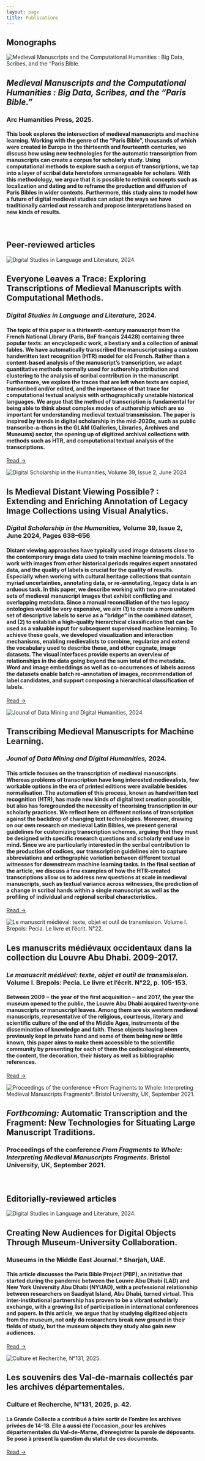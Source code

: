 ```yaml
---
layout: page
title: Publications
---
```


## Monographs

<div class="pub-list">

<section class="pub-card">
  <img src="/assets/img/medievallunch.jpg" alt="Medieval Manuscripts and the Computational Humanities : Big Data, Scribes, and the “Paris Bible.">
  <div class="pub-body">
    <h2><i>Medieval Manuscripts and the Computational Humanities : Big Data, Scribes, and the “Paris Bible.”</i></h2>
    <h3>Arc Humanities Press, 2025.</h3>
    <p class="pub-abstract">
        <h4>This book explores the intersection of medieval manuscripts and machine learning. Working with the genre of the “Paris Bible”, thousands of which were created in Europe in the thirteenth and fourteenth centuries, we discuss how using new technologies for the automatic transcription from manuscripts can create a corpus for scholarly study. Using computational methods to explore such a corpus of transcriptions, we tap into a layer of scribal data heretofore unmanageable for scholars. With this methodology, we argue that it is possible to rethink concepts such as localization and dating and to reframe the production and diffusion of Paris Bibles in wider contexts. Furthermore, this study aims to model how a future of digital medieval studies can adapt the ways we have traditionally carried out research and propose interpretations based on new kinds of results.</h4>
    </p>
  </div>
</section>

</div>


<br>

<!-- Duplicate the block above for each publication -->

## Peer-reviewed articles

<div class="pub-list">

  <!-- Publication 1 -->
  <section class="pub-card">
    <img src="/assets/img/DigitalStudiesinLanguageandLiterature.jpg" alt="Digital Studies in Language and Literature, 2024.">
    <div class="pub-body">
      <h2>Everyone Leaves a Trace: Exploring Transcriptions of  Medieval Manuscripts with Computational Methods.</h2>
      <h3><i>Digital Studies in Language and Literature,</i> 2024.</h3>
      <p class="pub-abstract">
              <h4>The topic of this paper is a thirteenth-century manuscript from the French National Library (Paris, BnF français 24428) containing three popular texts: an encyclopedic work, a bestiary and a collection of animal fables. We have automatically transcribed the manuscript using a custom handwritten text recognition (HTR) model for old French. Rather than a content-based analysis of the manuscript’s transcription, we adapt quantitative methods normally used for authorship attribution and clustering to the analysis of scribal contribution in the manuscript. Furthermore, we explore the traces that are left when texts are copied, transcribed and/or edited, and the importance of that trace for computational textual analysis with orthographically unstable historical languages. We argue that the method of transcription is fundamental for being able to think about complex modes of authorship which are so important for understanding medieval textual transmission. The paper is inspired by trends in digital scholarship in the mid-2020s, such as public transcribe-a-thons in the GLAM (Galleries, Libraries, Archives and Museums) sector, the opening up of digitized archival collections with methods such as HTR, and computational textual analysis of the transcriptions.</h4>
      </p>
      <p class="pub-links">
        <a class="btn btn-primary" href="https://www.degruyterbrill.com/document/doi/10.1515/dsll-2024-0012/html?srsltid=AfmBOoozqaZdRXvvjMDAu3u-2VeqYnMN-MYPz0dWLXYcB6rhNJQ_Nu5L" target="_blank" rel="noopener">Read →</a>
      </p>
    </div>
  </section>

  <!-- Publication 2 -->
  <section class="pub-card">
    <img src="/assets/img/DSH2024.jpg" alt="Digital Scholarship in the Humanities, Volume 39, Issue 2, June 2024" loading="lazy">
    <div class="pub-body">
      <h2>Is Medieval Distant Viewing Possible? : Extending and Enriching Annotation of Legacy Image Collections using Visual Analytics.</h2>
      <h3><i>Digital Scholarship in the Humanities,</i> Volume 39, Issue 2, June 2024, Pages 638–656</h3>
      <p class="pub-abstract">
        <h4>Distant viewing approaches have typically used image datasets close to the contemporary image data used to train machine learning models. To work with images from other historical periods requires expert annotated data, and the quality of labels is crucial for the quality of results. Especially when working with cultural heritage collections that contain myriad uncertainties, annotating data, or re-annotating, legacy data is an arduous task. In this paper, we describe working with two pre-annotated sets of medieval manuscript images that exhibit conflicting and overlapping metadata. Since a manual reconciliation of the two legacy ontologies would be very expensive, we aim (1) to create a more uniform set of descriptive labels to serve as a “bridge” in the combined dataset, and (2) to establish a high-quality hierarchical classification that can be used as a valuable input for subsequent supervised machine learning. To achieve these goals, we developed visualization and interaction mechanisms, enabling medievalists to combine, regularize and extend the vocabulary used to describe these, and other cognate, image datasets. The visual interfaces provide experts an overview of relationships in the data going beyond the sum total of the metadata. Word and image embeddings as well as co-occurrences of labels across the datasets enable batch re-annotation of images, recommendation of label candidates, and support composing a hierarchical classification of labels.</h4>
      </p>
      <p class="pub-links">
        <a class="btn btn-primary" href="https://academic.oup.com/dsh/article-abstract/39/2/638/7656987?redirectedFrom=fulltext" target="_blank" rel="noopener">Read →</a>
      </p>
    </div>
  </section>


  <!-- Publication 3 -->
  <section class="pub-card">
    <img src="/assets/img/JDMDH.jpg" alt="Jounal of Data Mining and Digital Humanities, 2024." loading="lazy">
    <div class="pub-body">
      <h2>Transcribing Medieval Manuscripts for Machine Learning.</h2>
      <h3><i>Jounal of Data Mining and Digital Humanities,</i> 2024.</h3>
      <p class="pub-abstract">
            <h4>This article focuses on the transcription of medieval manuscripts. Whereas problems of transcription have long interested medievalists, few workable options in the era of printed editions were available besides normalisation. The automation of this process, known as handwritten text recognition (HTR), has made new kinds of digital text creation possible, but also has foregrounded the necessity of theorising transcription in our scholarly practices. We reflect here on different notions of transcription against the backdrop of changing text technologies. Moreover, drawing on our own research on medieval Latin Bibles, we present general guidelines for customizing transcription schemes, arguing that they must be designed with specific research questions and scholarly end use in mind. Since we are particularly interested in the scribal contribution to the production of codices, our transcription guidelines aim to capture abbreviations and orthographic variation between different textual witnesses for downstream machine learning tasks. In the final section of the article, we discuss a few examples of how the HTR-created transcriptions allow us to address new questions at scale in medieval manuscripts, such as textual variance across witnesses, the prediction of a change in scribal hands within a single manuscript as well as the profiling of individual and regional scribal characteristics.</h4>
      </p>
      <p class="pub-links">
        <a class="btn btn-primary" href="https://jdmdh.episciences.org/11090" target="_blank" rel="noopener">Read →</a>
      </p>
    </div>
  </section>


  <!-- Publication 4 -->
  <section class="pub-card">
    <img src="/assets/img/pecia.jpg" alt="Le manuscrit médiéval: texte, objet et outil de transmission. Volume I. Brepols: Pecia. Le livre et l’écrit. N°22." loading="lazy">
    <div class="pub-body">
      <h2>Les manuscrits médiévaux occidentaux dans la collection du Louvre Abu Dhabi. 2009-2017.</h2>
      <h3><i>Le manuscrit médiéval: texte, objet et outil de transmission.</i> Volume I. Brepols: Pecia. Le livre et l’écrit. N°22, p. 105-153.</h3>
      <p class="pub-abstract">
            <h4>Between 2009 ‒ the year of the first acquisition ‒ and 2017, the year the museum opened to the public, the Louvre Abu Dhabi acquired twenty-one manuscripts or manuscript leaves. Among them are six western medieval manuscripts, representative of the religious, courteous, literary and scientific culture of the end of the Middle Ages, instruments of the dissemination of knowledge and faith. These objects having been previously kept in private hand and some of them being new or little known, this paper aims to make them accessible to the scientific community by presenting for each of them the codicological elements, the content, the decoration, their history as well as bibliographic references.</h4>
     </p>
      <p class="pub-links">
        <a class="btn btn-primary" href="https://www.brepolsonline.net/doi/abs/10.1484/J.PECIA.5.123973?journalCode=pecia" target="_blank" rel="noopener">Read →</a>
      </p>
    </div>
  </section>


  
<!-- Publication X -->
  <section class="pub-card">
    <img src="/assets/img/latin40.jpg" alt="Proceedings of the conference *From Fragments to Whole: Interpreting Medieval Manuscripts Fragments*. Bristol University, UK, September 2021." loading="lazy">
    <div class="pub-body">
      <h2><i>Forthcoming:</i> Automatic Transcription and the Fragment: New Technologies for Situating Large Manuscript Traditions.</h2>
      <h3>Proceedings of the conference <i>From Fragments to Whole: Interpreting Medieval Manuscripts Fragments.</i> Bristol University, UK, September 2021.</h3>
      <p class="pub-abstract">
            <h4></h4>
     </p>
    </div>
  </section>

</div>

<br>


## Editorially-reviewed articles

<div class="pub-list">

<!-- Publication 1 -->
  <section class="pub-card">
    <img src="/assets/img/MMEJ.jpg" alt="Digital Studies in Language and Literature, 2024.">
    <div class="pub-body">
      <h2>Creating New Audiences for Digital Objects Through Museum-University Collaboration.</h2>
      <h3>Museums in the Middle East Journal.* Sharjah, UAE.</h3>
      <p class="pub-abstract">
              <h4>This article discusses the Paris Bible Project (PBP), an initiative that started during the pandemic between the Louvre Abu Dhabi (LAD) and New York University Abu Dhabi (NYUAD), with a professional relationship between researchers on Saadiyat Island, Abu Dhabi, turned virtual. This inter-institutional partnership has proven to be a vibrant scholarly exchange, with a growing list of participation in international conferences and papers. In this article, we argue that by studying digitized objects from the museum, not only do researchers break new ground in their fields of study, but the museum objects they study also gain new audiences.</h4>
      </p>
      <p class="pub-links">
        <a class="btn btn-primary" href="https://archive.nyu.edu/handle/2451/63847" target="_blank" rel="noopener">Read →</a>
      </p>
    </div>
  </section>

  <!-- Publication 2 -->
  <section class="pub-card">
    <img src="/assets/img/culturerecherche.jpg" alt="Culture et Recherche, N°131, 2025.">
    <div class="pub-body">
      <h2>Les souvenirs des Val-de-marnais collectés par les archives départementales.</h2>
      <h3>Culture et Recherche, N°131, 2025, p. 42.</h3>
      <p class="pub-abstract">
              <h4>La Grande Collecte a contribué à faire sortir de l’ombre les archives privées de 14-18. Elle a aussi été l’occasion, pour les archives départementales du Val-de-Marne, d’enregistrer la parole de déposants. Se pose à présent la question du statut de ces documents.</h4>
      </p>
      <p class="pub-links">
        <a class="btn btn-primary" href="https://www.culture.gouv.fr/thematiques/enseignement-superieur-et-recherche/la-revue-culture-et-recherche/14-18" target="_blank" rel="noopener">Read →</a>
      </p>
    </div>
  </section>
</div>

<br>